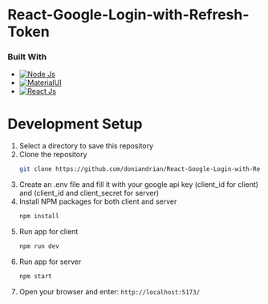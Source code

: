 # React-Google-Login-with-Refresh-Token #

### Built With
* [![Node Js](https://img.shields.io/badge/Node%20js-339933?style=for-the-badge&logo=nodedotjs&logoColor=white)](https://nodejs.org/)
* [![MaterialUI](https://img.shields.io/badge/Material%20UI-007FFF?style=for-the-badge&logo=mui&logoColor=white)](https://mui.com/)
* [![React Js](https://img.shields.io/badge/-ReactJs-61DAFB?logo=react&logoColor=white&style=for-the-badge)](https://react.dev/)

# Development Setup

1. Select a directory to save this repository
2. Clone the repository
   ```sh
   git clone https://github.com/doniandrian/React-Google-Login-with-Refresh-Token.git
   ```
3. Create an .env file and fill it with your google api key (client_id for client) and (client_id and client_secret for server)
4. Install NPM packages for both client and server
   ```sh
   npm install
   ```
5. Run app for client
   ```sh
   npm run dev
   ```
6. Run app for server
   ```sh
   npm start
   ```
7. Open your browser and enter:
   `http://localhost:5173/`

